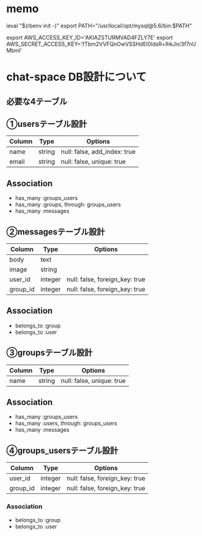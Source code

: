 # memo
ieval "$(rbenv init -)"
export PATH="/usr/local/opt/mysql@5.6/bin:$PATH"

export AWS_ACCESS_KEY_ID='AKIAZSTURMVAD4FZLY7E'
export AWS_SECRET_ACCESS_KEY='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'


# chat-space DB設計について
## 必要な4テーブル

## ①usersテーブル設計
|Column|Type|Options|
|------|----|-------|
|name|string|null: false, add_index: true
|email|string|null: false, unique: true
## Association
- has_many :groups_users
- has_many :groups, through: groups_users
- has_many :messages

## ②messagesテーブル設計
|Column|Type|Options|
|------|----|-------|
|body|text|
|image|string|
|user_id|integer|null: false, foreign_key: true
|group_id|integer|null: false, foreign_key: true
## Association
- belongs_to :group
- belongs_to :user

## ③groupsテーブル設計
|Column|Type|Options|
|------|----|-------|
|name|string|null: false, unique: true
## Association
- has_many :groups_users
- has_many :users, through: groups_users
- has_many :messages

## ④groups_usersテーブル設計
|Column|Type|Options|
|------|----|-------|
|user_id|integer|null: false, foreign_key: true|
|group_id|integer|null: false, foreign_key: true|

### Association
- belongs_to :group
- belongs_to :user
